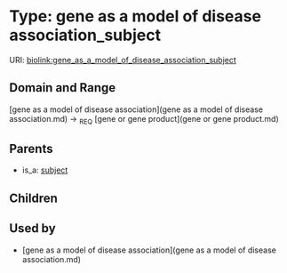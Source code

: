 
# Type: gene as a model of disease association_subject




URI: [biolink:gene_as_a_model_of_disease_association_subject](https://w3id.org/biolink/vocab/gene_as_a_model_of_disease_association_subject)


## Domain and Range

[gene as a model of disease association](gene as a model of disease association.md) ->  <sub>REQ</sub> [gene or gene product](gene or gene product.md)

## Parents

 *  is_a: [subject](gene_to_disease_association_subject.md)

## Children


## Used by

 * [gene as a model of disease association](gene as a model of disease association.md)
